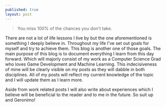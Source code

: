 ```yaml
---
published: true
layout: post
---
```

> You miss 100% of the chances you don't take.

There are not a lot of life lessons I live by but the one aforementioned is something I deeply believe in. Throughout my life I've set out goals for myself and try to achieve them. This blog is another one of those goals. The main purpose of this blog is to document everything I learn from this day forward. Which will majorly consist of my work as a Computer Science Grad who loves Game Development and Machine Learning. This indecisiveness of mine will be clearly visible on my posts as they will dabble in both disciplines. All of my posts will reflect my current knowledge of the topic and I will update them as I learn more.

Aside from work related posts I will also write about experiences which I believe will be beneficial to the reader and to me in the future. So suit up and Geronimo!

